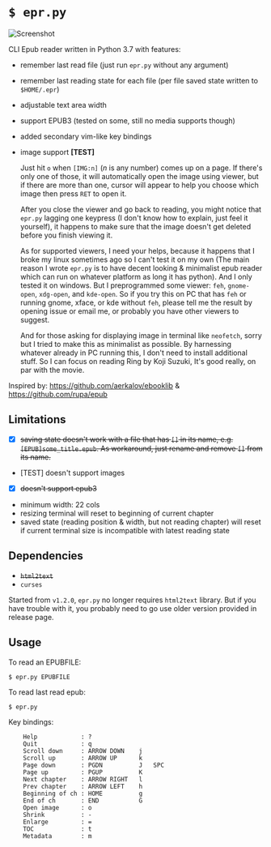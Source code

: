 # `$ epr.py`

![Screenshot](https://raw.githubusercontent.com/wustho/epr/master/screenshot.png)

CLI Epub reader written in Python 3.7 with features:

- remember last read file (just run `epr.py` without any argument)
- remember last reading state for each file (per file saved state written to `$HOME/.epr`)
- adjustable text area width
- support EPUB3 (tested on some, still no media supports though)
- added secondary vim-like key bindings
- image support **[TEST]**

  Just hit `o` when `[IMG:n]` (_n_ is any number) comes up on a page. If there's only one of those, it will automatically open the image using viewer, but if there are more than one, cursor will appear to help you choose which image then press `RET` to open it.

  After you close the viewer and go back to reading, you might notice that `epr.py` lagging one keypress (I don't know how to explain, just feel it yourself), it happens to make sure that the image doesn't get deleted before you finish viewing it.

  As for supported viewers, I need your helps, because it happens that I broke my linux sometimes ago so I can't test it on my own (The main reason I wrote `epr.py` is to have decent looking & minimalist epub reader which can run on whatever platform as long it has python). And I only tested it on windows. But I preprogrammed some viewer: `feh`, `gnome-open`, `xdg-open`, and `kde-open`. So if you try this on PC that has `feh` or running gnome, xface, or kde without `feh`, please tell me the result by opening issue or email me, or probably you have other viewers to suggest.

  And for those asking for displaying image in terminal like `neofetch`, sorry but I tried to make this as minimalist as possible. By harnessing whatever already in PC running this, I don't need to install additional stuff. So I can focus on reading Ring by Koji Suzuki, It's good really, on par with the movie.

Inspired by: https://github.com/aerkalov/ebooklib & https://github.com/rupa/epub

## Limitations

- [x] ~~saving state doesn't work with a file that has `[]` in its name, e.g. `[EPUB]some_title.epub`. As workaround, just rename and remove `[]` from its name.~~
- [TEST] doesn't support images
- [x] ~~doesn't support epub3~~
- minimum width: 22 cols
- resizing terminal will reset to beginning of current chapter
- saved state (reading position & width, but not reading chapter) will reset 
  if current terminal size is incompatible with latest reading state

## Dependencies

- ~~`html2text`~~
- `curses`

Started from `v1.2.0`, `epr.py` no longer requires `html2text` library. But if you have trouble with it, you probably need to go use older version provided in release page.

## Usage

To read an EPUBFILE:


```shell
$ epr.py EPUBFILE
```

To read last read epub:

```shell
$ epr.py
```

Key bindings:
```
    Help            : ?
    Quit            : q
    Scroll down     : ARROW DOWN    j
    Scroll up       : ARROW UP      k
    Page down       : PGDN          J   SPC
    Page up         : PGUP          K
    Next chapter    : ARROW RIGHT   l
    Prev chapter    : ARROW LEFT    h
    Beginning of ch : HOME          g
    End of ch       : END           G
    Open image      : o
    Shrink          : -
    Enlarge         : =
    TOC             : t
    Metadata        : m
```
